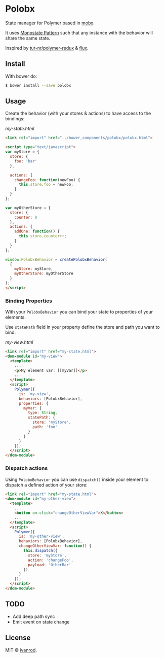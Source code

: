 # Polobx

State manager for Polymer based in [mobx](https://github.com/mobxjs/mobx).

It uses [Monostate Pattern](http://wiki.c2.com/?MonostatePattern) such that any instance with the behavior will share the same state.

Inspired by [tur-nr/polymer-redux](https://github.com/tur-nr/polymer-redux) & [flux](https://facebook.github.io/flux/).

## Install

With bower do:

```bash
$ bower install --save polobx
```

## Usage

Create the behavior (with your stores & actions) to have access to the bindings:

*my-state.html*
```html
<link rel="import" href="../bower_components/polobx/polobx.html">

<script type="text/javascript">
var myStore = {
  store: {
    foo: 'bar'
  },

  actions: {
    changeFoo: function(newFoo) {
      this.store.foo = newFoo;
    }
  }
};

var myOtherStore = {
  store: {
    counter: 0
  },
  actions: {
    addOne: function() {
      this.store.counter++;
    }
  }
};

window.PolobxBehavior = createPolobxBehavior(
  {
    myStore: myStore,
    myOtherStore: myOtherStore
  }
);
</script>

```

### Binding Properties

With your `PolobxBehavior` you can bind your state to properties of your elements.

Use `statePath` field in your property define the store and path you want to bind:

*my-view.html*
```html
<link rel="import" href="my-state.html">
<dom-module id="my-view">
  <template>
    ...
    <p>My element var: [[myVar]]</p>
    ...
  </template>
  <script>
    Polymer({
      is: 'my-view',
      behaviors: [PolobxBehavior],
      properties: {
        myVar: {
          type: String,
          statePath: {
            store: 'myStore',
            path: 'foo'
          }
        }
      }
    });
  </script>
</dom-module>
```

### Dispatch actions

Using `PolobxBehavior` you can use `dispatch()` inside your element to dispatch a defined action of your store:

```html
<link rel="import" href="my-state.html">
<dom-module id="my-other-view">
  <template>
    ...
    <button on-click="changeOtherViewVar">X</button>
    ...
  </template>
  <script>
    Polymer({
      is: 'my-other-view',
      behaviors: [PolobxBehavior],
      changeOtherViewVar: function() {
        this.dispatch({
          store: 'myStore',
          action: 'changeFoo',
          payload: 'OtherBar'
        })
      }
    });
  </script>
</dom-module>
```

## TODO

- Add deep path sync
- Emit event on state change

## License

MIT © [ivanrod](https://github.com/ivanrod).
